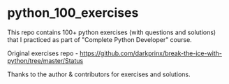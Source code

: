 # python_100_exercises

This repo contains 100+ python exercises (with questions and solutions) that I practiced as part of "Complete Python Developer" course.

Original exercises repo - https://github.com/darkprinx/break-the-ice-with-python/tree/master/Status

Thanks to the author & contributors for exercises and solutions. 
